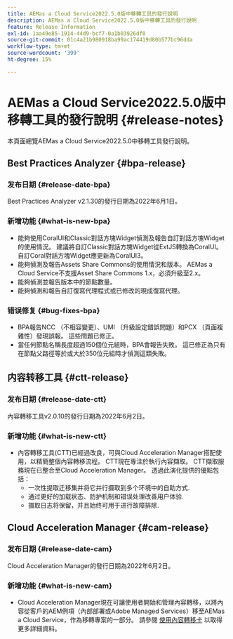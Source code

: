 ```yaml
---
title: AEMas a Cloud Service2022.5.0版中移轉工具的發行說明
description: AEMas a Cloud Service2022.5.0版中移轉工具的發行說明
feature: Release Information
exl-id: 1aa49e85-1914-44d9-bcf7-0a1b03926df0
source-git-commit: 01c4a21b980918ba99ac174419d80b577bc96dda
workflow-type: tm+mt
source-wordcount: '399'
ht-degree: 15%

---
```


# AEMas a Cloud Service2022.5.0版中移轉工具的發行說明 {#release-notes}

本頁面總覽AEMas a Cloud Service2022.5.0中移轉工具發行說明。

## Best Practices Analyzer {#bpa-release}

### 发布日期 {#release-date-bpa}

Best Practices Analyzer v2.1.30的發行日期為2022年6月1日。

### 新增功能 {#what-is-new-bpa}

* 能夠使用CoralUI和Classic對話方塊Widget偵測及報告自訂對話方塊Widget的使用情況。 建議將自訂Classic對話方塊Widget從ExtJS轉換為CoralUI。 自訂Coral對話方塊Widget應更新為CoralUI3。
* 能夠偵測及報告Assets Share Commons的使用情況和版本。 AEMas a Cloud Service不支援Asset Share Commons 1.x，必須升級至2.x。
* 能夠偵測並報告版本中的節點數量。
* 能夠偵測和報告自訂復寫代理程式或已修改的現成復寫代理。

### 错误修复 {#bug-fixes-bpa}

* BPA報告NCC （不相容變更）、UMI （升級設定錯誤問題）和PCX （頁面複雜性）發現誤報。 這些問題已修正。
* 當任何節點名稱長度超過150個位元組時，BPA會報告失敗。 這已修正為只有在節點父路徑等於或大於350位元組時才偵測這類失敗。

## 内容转移工具 {#ctt-release}

### 发布日期 {#release-date-ctt}

內容轉移工具v2.0.10的發行日期為2022年6月2日。

### 新增功能 {#what-is-new-ctt}

* 內容轉移工具(CTT)已經過改良，可與Cloud Acceleration Manager搭配使用，以精簡整個內容轉移流程。 CTT現在專注於執行內容擷取。 CTT擷取服務現在已整合至Cloud Acceleration Manager。 透過此演化提供的優點包括：
   * 一次性提取迁移集并将它并行摄取到多个环境中的自助方式.
   * 通过更好的加载状态、防护机制和错误处理改善用户体验.
   * 摄取日志将保留，并且始终可用于进行故障排除.

## Cloud Acceleration Manager {#cam-release}

### 发布日期 {#release-date-cam}

Cloud Acceleration Manager的發行日期為2022年6月2日。

### 新增功能 {#what-is-new-cam}

* Cloud Acceleration Manager現在可讓使用者開始和管理內容轉移，以將內容從客戶的AEM例項（內部部署或Adobe Managed Services）移至AEMas a Cloud Service，作為移轉專案的一部分。 請參閱 [使用內容轉移卡](https://experienceleague.adobe.com/docs/experience-manager-cloud-service/content/migration-journey/cloud-acceleration-manager/using-cam/cam-implementation-phase.html#content-transfer) 以取得更多詳細資料。
